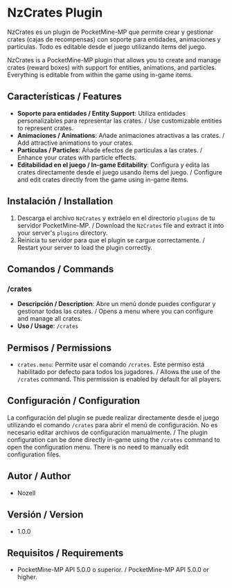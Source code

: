 # NzCrates Plugin

NzCrates es un plugin de PocketMine-MP que permite crear y gestionar crates (cajas de recompensas) con soporte para entidades, animaciones y partículas. Todo es editable desde el juego utilizando ítems del juego.

NzCrates is a PocketMine-MP plugin that allows you to create and manage crates (reward boxes) with support for entities, animations, and particles. Everything is editable from within the game using in-game items.

## Características / Features

- **Soporte para entidades / Entity Support**: Utiliza entidades personalizables para representar las crates. / Use customizable entities to represent crates.
- **Animaciones / Animations**: Añade animaciones atractivas a las crates. / Add attractive animations to your crates.
- **Partículas / Particles**: Añade efectos de partículas a las crates. / Enhance your crates with particle effects.
- **Editabilidad en el juego / In-game Editability**: Configura y edita las crates directamente desde el juego usando ítems del juego. / Configure and edit crates directly from the game using in-game items.

## Instalación / Installation

1. Descarga el archivo `NzCrates` y extráelo en el directorio `plugins` de tu servidor PocketMine-MP. / Download the `NzCrates` file and extract it into your server's `plugins` directory.
2. Reinicia tu servidor para que el plugin se cargue correctamente. / Restart your server to load the plugin correctly.

## Comandos / Commands

### /crates

- **Descripción / Description**: Abre un menú donde puedes configurar y gestionar todas las crates. / Opens a menu where you can configure and manage all crates.
- **Uso / Usage**: `/crates`

## Permisos / Permissions

- `crates.menu`: Permite usar el comando `/crates`. Este permiso está habilitado por defecto para todos los jugadores. / Allows the use of the `/crates` command. This permission is enabled by default for all players.

## Configuración / Configuration

La configuración del plugin se puede realizar directamente desde el juego utilizando el comando `/crates` para abrir el menú de configuración. No es necesario editar archivos de configuración manualmente. / The plugin configuration can be done directly in-game using the `/crates` command to open the configuration menu. There is no need to manually edit configuration files.

## Autor / Author

- Nozell

## Versión / Version

- 1.0.0

## Requisitos / Requirements

- PocketMine-MP API 5.0.0 o superior. / PocketMine-MP API 5.0.0 or higher.
